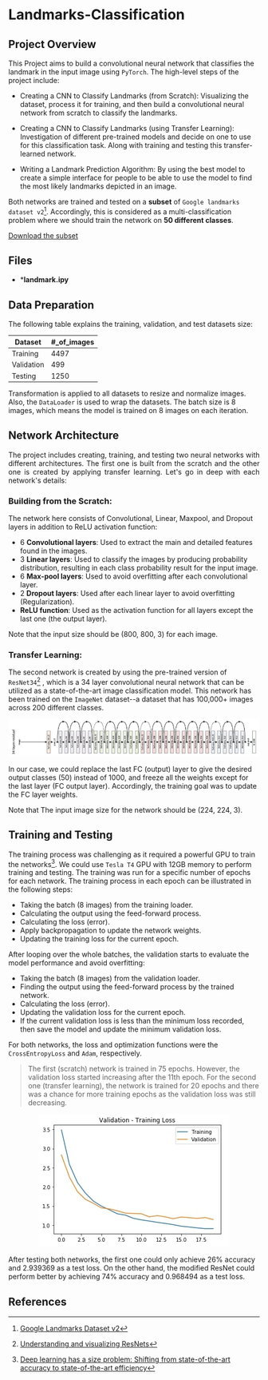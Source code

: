 # Landmarks-Classification

## Project Overview

<p align="justify">
 
This Project aims to build a convolutional neural network that classifies the landmark in the input image using `PyTorch`. The high-level steps of the project include:

- Creating a CNN to Classify Landmarks (from Scratch): Visualizing the dataset, process it for training, and then build a convolutional neural network from scratch to classify the landmarks. 

- Creating a CNN to Classify Landmarks (using Transfer Learning): Investigation of different pre-trained models and decide on one to use for this classification task. Along with training and testing this transfer-learned network.

- Writing a Landmark Prediction Algorithm:  By using the best model to create a simple interface for people to be able to use the model to find the most likely landmarks depicted in an image.

Both networks are trained and tested on a **subset** of `Google landmarks dataset v2`[^3]. Accordingly, this is considered as a multi-classification problem where we should train the network on **50 different classes**.

[Download the subset](https://udacity-dlnfd.s3-us-west-1.amazonaws.com/datasets/landmark_images.zip) 
</p>

## Files

- ***landmark.ipy**
## Data Preparation

The following table explains the training, validation, and test datasets size:

<center>

| Dataset | #_of_images |
| ----------- | ----------- |
| Training | 4497 |
| Validation | 499 |
| Testing | 1250 | 
 </center>

<p align="justify">

Transformation is applied to all datasets to resize and normalize images. Also, the `DataLoader` is used to wrap the datasets.
The batch size is 8 images, which means the model is trained on 8 images on each iteration.
</p>

## Network Architecture
<p align="justify">
The project includes creating, training, and testing two neural networks with different architectures. The first one is built from the scratch and the other one is created by applying transfer learning. Let's go in deep with each network's details:
</p>

### Building from the Scratch:
<p align="justify">
 
The network here consists of Convolutional, Linear, Maxpool, and Dropout  layers in addition to ReLU activation function:

- 6 **Convolutional layers**: Used to extract the main and detailed features found in the images.
- 3 **Linear layers**: Used to classify the images by producing probability distribution, resulting in each class probability result for the input image.
- 6 **Max-pool layers**: Used to avoid overfitting after each convolutional layer.
- 2 **Dropout layers**: Used after each linear layer to avoid overfitting (Regularization).
- **ReLU function**: Used as the activation function for all layers except the last one (the output layer).

Note that the input size should be (800, 800, 3) for each image.
</p>

### Transfer Learning:
<p align="justify">
 
The second network is created by using the pre-trained version of `ResNet34`[^2] , which is a 34 layer convolutional neural network that can be utilized as a state-of-the-art image classification model. This network has been trained on the `ImageNet` dataset--a dataset that has 100,000+ images across 200 different classes. 

</p>

![ResNet-34 Architecture](assets/ResNet34.png)

<p align="justify">
 
In our case, we could replace the last FC (output) layer to give the desired output classes (50) instead of 1000, and freeze all the weights except for the last layer (FC output layer). Accordingly, the training goal was to update the FC layer weights. 

Note that The input image size for the network should be (224, 224, 3).

</p>

## Training and Testing
<p align="justify">
 
The training process was challenging as it required a powerful GPU to train the networks[^1]. We could use `Tesla T4` GPU with 12GB memory to perform training and testing. The training was run for a specific number of epochs for each network. The training process in each epoch can be illustrated in the following steps:

- Taking the batch (8 images) from the training loader.
- Calculating the output using the feed-forward process.
- Calculating the loss (error).
- Apply backpropagation to update the network weights.
- Updating the training loss for the current epoch.

After looping over the whole batches, the validation starts to evaluate the model performance and avoid overfitting:

- Taking the batch (8 images) from the validation loader.
- Finding the output using the feed-forward process by the trained network.
- Calculating the loss (error).
- Updating the validation loss for the current epoch.
- If the current validation loss is less than the minimum loss recorded, then save the model and update the minimum validation loss.

For both networks, the loss and optimization functions were the `CrossEntropyLoss` and `Adam`, respectively.
</p>

> The first (scratch) network is trained in 75 epochs. However, the validation loss started increasing after the 11th epoch. For the second one (transfer learning), the network is trained for 20 epochs and there was a chance for more training epochs as the validation loss was still decreasing.


<p align="center">
  <img src="assets/LossPlot.jpg">
</p>

<!-- ![Transfer learning loss plot](assets/LossPlot.jpg) -->

After testing both networks, the first one could only achieve 26% accuracy and 2.939369 as a test loss. On the other hand, the modified ResNet could perform better by achieving 74% accuracy and 0.968494 as a test loss. 

## References

[^1]: [Deep learning has a size problem: Shifting from state-of-the-art accuracy to state-of-the-art efficiency](https://heartbeat.comet.ml/deep-learning-has-a-size-problem-ea601304cd8) 

[^2]: [Understanding and visualizing ResNets](https://towardsdatascience.com/understanding-and-visualizing-resnets-442284831be8)

[^3]: [Google Landmarks Dataset v2](https://github.com/cvdfoundation/google-landmark)
